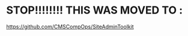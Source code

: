 STOP!!!!!!!! THIS WAS MOVED TO :
=======================

https://github.com/CMSCompOps/SiteAdminToolkit
